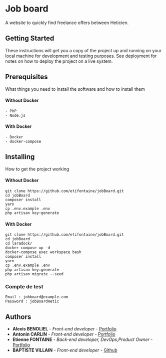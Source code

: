 # Job board

A website to quickly find freelance offers between Heticien.

## Getting Started

These instructions will get you a copy of the project up and running on your local machine for development and testing purposes. See deployment for notes on how to deploy the project on a live system.

## Prerequisites

What things you need to install the software and how to install them

#### Without Docker

```
- PHP
- Node.js
```

#### With Docker

```
- Docker
- docker-compose
```



## Installing

How to get the project working

#### Without Docker

```
git clone https://github.com/etifontaine/jobBoard.git
cd jobBoard
composer install
yarn
cp .env.example .env
php artisan key:generate
```

#### With Docker

```
git clone https://github.com/etifontaine/jobBoard.git
cd jobBoard
cd laradock/
docker-compose up -d
docker-compose exec workspace bash
composer install
yarn
cp .env.example .env
php artisan key:generate
php artisan migrate --seed
```

### Compte de test
```
Email : jobboard@example.com
Password : jobBoardHetic
```

## Authors

* **Alexis BENOLIEL** - *Front-end developer* - [Portfolio](https://www.alexisbenoliel.fr/)
* **Antonin CARLIN** - *Front-end developer* - [Portfolio](http://www.antonincarlin.com/)
* **Etienne FONTAINE** - *Back-end developer, DevOps,Product Owner* - [Portfolio](https://etiennefontaine.fr/)
* **BAPTISTE VILLAIN** - *Front-end developer* - [Github](https://github.com/BaptisteVillain)